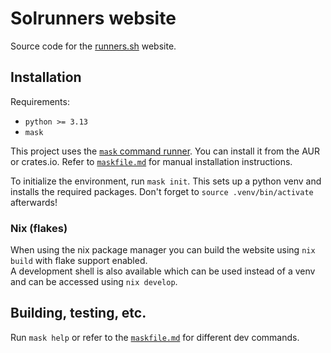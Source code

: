 # Solrunners website
Source code for the [runners.sh](https://runners.sh) website.

## Installation
Requirements:
- `python >= 3.13`
- `mask`

This project uses the [`mask` command runner](https://github.com/jacobdeichert/mask). You can install it from the AUR or crates.io. Refer to [`maskfile.md`](maskfile.md) for manual installation instructions.

To initialize the environment, run `mask init`. This sets up a python venv and installs the required packages. Don't forget to `source .venv/bin/activate` afterwards!

### Nix (flakes)

When using the nix package manager you can build the website using `nix build` with flake support enabled.  
A development shell is also available which can be used instead of a venv and can be accessed using `nix develop`.

## Building, testing, etc.
Run `mask help` or refer to the [`maskfile.md`](maskfile.md) for different dev commands.
